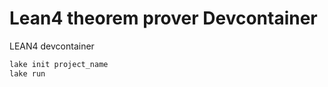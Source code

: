 # Lean4 theorem prover Devcontainer
LEAN4 devcontainer


```bash
lake init project_name
lake run 
```

